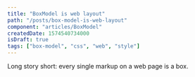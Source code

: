 ```yaml
---
title: "BoxModel is web layout"
path: "/posts/box-model-is-web-layout"
component: "articles/BoxModel"
createdDate: 1574540734000
isDraft: true
tags: ["box-model", "css", "web", "style"]
---
```


Long story short: every single markup on a web page is a box.
